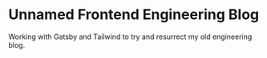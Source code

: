 # Unnamed Frontend Engineering Blog

Working with Gatsby and Tailwind to try and resurrect my old engineering blog.
